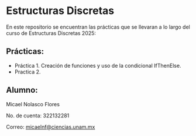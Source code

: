 # Estructuras Discretas
En este repositorio se encuentran las prácticas que se llevaran a lo largo del curso
de Estructuras Discretas 2025:
## Prácticas:
* Práctica 1. Creación de funciones y uso de la condicional IfThenElse.
* Practica 2.

## Alumno:
Micael Nolasco Flores

No. de cuenta: 322132281

Correo: micaelnf@ciencias.unam.mx
